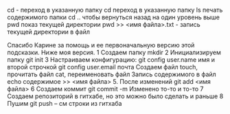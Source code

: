 cd   - переход в указанную папку
cd переход в указанную папку
ls  печать содержимого папки
cd .. чтобы вернуться назад на один уровень выше
pwd показ текущей директории
pwd >> <имя файла>.txt  - запись текущей директории в файл
   
Спасибо Карине за помощь и ее первоначальную версию этой подсказки.
Ниже моя версия. 
1  Создаем папку  mkdir 
2  Инициализируем папку  git init
3  Настраиваем конфигурацию: git config user.name имя и второй строчкой git config user.email почта 
Создаем файл touch, прочитать файл cat, переименовать файл Запись содержимого в файл  echo содержимое >>  <имя файла>
5.  После изменений git add  <имя файла>
6 Создаем коммит git commit -m Изменено то-то и то-то
7 Создаем репозиторий в гитхабе, но это можно было сделать и раньше
8 Пушим  git push – см строки из гитхаба
